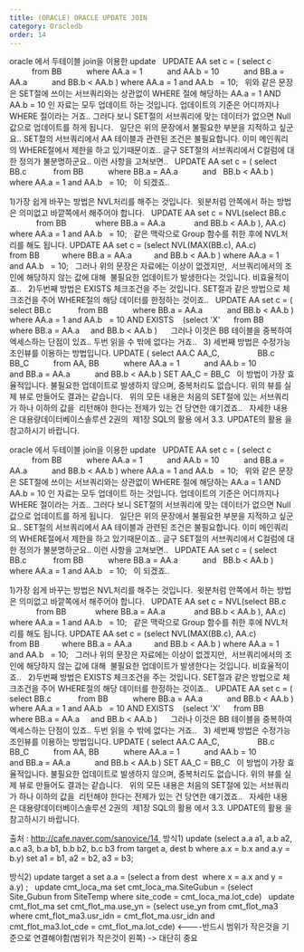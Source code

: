 ```yaml
---
title: (ORACLE) ORACLE UPDATE JOIN
category: Oracledb
order: 14
---
```


oracle 에서 두테이블 join을 이용한 update
 
UPDATE AA
set c = ( select c 
          from BB
          where AA.a = 1
          and AA.b = 10
          and BB.a = AA.a
          and BB.b < AA.b )
where AA.a = 1
and AA.b   = 10;
 
위와 같은 문장은 SET절에 쓰이는 서브쿼리와는 상관없이
WHERE 절에 해당하는 AA.a = 1 AND AA.b = 10 인 자료는 모두 업데이트 하는 것입니다.
업데이트의 기준은 어디까지나 WHERE 절이라는 거죠..
그러다 보니 SET절의 서브쿼리에 맞는 데이터가 없으면 Null값으로 업데이트를 하게 됩니다.
 
일단은 위의 문장에서 불필요한 부분을 지적하고 싶군요..
SET절의 서브쿼리에서 AA 테이블과 관련된 조건은 불필요합니다.
이미 메인쿼리의 WHERE절에서 제한을 하고 있기때문이죠..
글구 SET절의 서브쿼리에서 C컬럼에 대한 정의가 불분명하군요..
이런 사항을 고쳐보면..
 
UPDATE AA
set c = ( select BB.c 
          from BB
          where BB.a = AA.a
          and   BB.b < AA.b )
where AA.a = 1
and AA.b   = 10;
 
이 되겠죠..

1)가장 쉽게 바꾸는 방법은 NVL처리를 해주는 것입니다. 
윗분처럼 안쪽에서 하는 방법은 의미없고 바깥쪽에서 해주어야 합니다.
 
UPDATE AA
set c = NVL(select BB.c 
            from BB
            where BB.a = AA.a
            and BB.b < AA.b ), AA.c)
where AA.a = 1
and AA.b   = 10;
 
같은 맥락으로 Group 함수를 취한 후에 NVL처리를 해도 됩니다.
UPDATE AA
set c = (select NVL(MAX(BB.c), AA.c) 
         from BB
         where BB.a = AA.a
         and BB.b < AA.b )
where AA.a = 1
and AA.b   = 10;
 
그러나 위의 문장은 자료에는 이상이 없겠지만, 
서브쿼리에서의 조인에 해당하지 않는 값에 대해 
불필요한 업데이트가 발생한다는 것입니다.
비효율적이죠..
 
2)두번째 방법은 EXISTS 체크조건을 주는 것입니다.
SET절과 같은 방법으로 체크조건을 주어 WHERE절의 해당 데이터를
한정하는 것이죠..
 
UPDATE AA
set c = ( select BB.c 
          from BB
          where BB.a = AA.a
          and BB.b < AA.b )
where AA.a = 1
and AA.b   = 10
AND EXISTS
   (select 'X' 
    from BB
    where BB.a = AA.a
    and BB.b < AA.b )
    
그러나 이것은 BB 테이블을 중복하여 엑세스하는 단점이 있죠..
두번 읽을 수 밖에 없다는 거죠..
 
3) 세번째 방법은 수정가능조인뷰를 이용하는 방법입니다.
UPDATE ( select AA.C AA_C,
                BB.c BB_C
          from AA, BB
          where AA.a = 1
          and AA.b = 10
          and BB.a = AA.a
          and BB.b < AA.b )
SET AA_C = BB_C
 
이 방법이 가장 효율적입니다.
불필요한 업데이트로 발생하지 않으며, 중복처리도 없습니다.
위의 뷰를 실제 뷰로 만들어도 결과는 같습니다.
 
위의 모든 내용은 처음의 SET절에 있는 서브쿼리가 하나 이하의 값을 
리턴해야 한다는 전제가 있는 건 당연한 얘기겠죠..
 
자세한 내용은 대용량데이터베이스솔루션 2권의 
제1장 SQL의 활용 에서 3.3. UPDATE의 활용 을 참고하시기 바랍니다.


oracle 에서 두테이블 join을 이용한 update
 
UPDATE AA
set c = ( select c 
          from BB
          where AA.a = 1
          and AA.b = 10
          and BB.a = AA.a
          and BB.b < AA.b )
where AA.a = 1
and AA.b   = 10;
 
위와 같은 문장은 SET절에 쓰이는 서브쿼리와는 상관없이
WHERE 절에 해당하는 AA.a = 1 AND AA.b = 10 인 자료는 모두 업데이트 하는 것입니다.
업데이트의 기준은 어디까지나 WHERE 절이라는 거죠..
그러다 보니 SET절의 서브쿼리에 맞는 데이터가 없으면 Null값으로 업데이트를 하게 됩니다.
 
일단은 위의 문장에서 불필요한 부분을 지적하고 싶군요..
SET절의 서브쿼리에서 AA 테이블과 관련된 조건은 불필요합니다.
이미 메인쿼리의 WHERE절에서 제한을 하고 있기때문이죠..
글구 SET절의 서브쿼리에서 C컬럼에 대한 정의가 불분명하군요..
이런 사항을 고쳐보면..
 
UPDATE AA
set c = ( select BB.c 
          from BB
          where BB.a = AA.a
          and   BB.b < AA.b )
where AA.a = 1
and AA.b   = 10;
 
이 되겠죠..

1)가장 쉽게 바꾸는 방법은 NVL처리를 해주는 것입니다. 
윗분처럼 안쪽에서 하는 방법은 의미없고 바깥쪽에서 해주어야 합니다.
 
UPDATE AA
set c = NVL(select BB.c 
            from BB
            where BB.a = AA.a
            and BB.b < AA.b ), AA.c)
where AA.a = 1
and AA.b   = 10;
 
같은 맥락으로 Group 함수를 취한 후에 NVL처리를 해도 됩니다.
UPDATE AA
set c = (select NVL(MAX(BB.c), AA.c) 
         from BB
         where BB.a = AA.a
         and BB.b < AA.b )
where AA.a = 1
and AA.b   = 10;
 
그러나 위의 문장은 자료에는 이상이 없겠지만, 
서브쿼리에서의 조인에 해당하지 않는 값에 대해 
불필요한 업데이트가 발생한다는 것입니다.
비효율적이죠..
 
2)두번째 방법은 EXISTS 체크조건을 주는 것입니다.
SET절과 같은 방법으로 체크조건을 주어 WHERE절의 해당 데이터를
한정하는 것이죠..
 
UPDATE AA
set c = ( select BB.c 
          from BB
          where BB.a = AA.a
          and BB.b < AA.b )
where AA.a = 1
and AA.b   = 10
AND EXISTS
   (select 'X' 
    from BB
    where BB.a = AA.a
    and BB.b < AA.b )
    
그러나 이것은 BB 테이블을 중복하여 엑세스하는 단점이 있죠..
두번 읽을 수 밖에 없다는 거죠..
 
3) 세번째 방법은 수정가능조인뷰를 이용하는 방법입니다.
UPDATE ( select AA.C AA_C,
                BB.c BB_C
          from AA, BB
          where AA.a = 1
          and AA.b = 10
          and BB.a = AA.a
          and BB.b < AA.b )
SET AA_C = BB_C
 
이 방법이 가장 효율적입니다.
불필요한 업데이트로 발생하지 않으며, 중복처리도 없습니다.
위의 뷰를 실제 뷰로 만들어도 결과는 같습니다.
 
위의 모든 내용은 처음의 SET절에 있는 서브쿼리가 하나 이하의 값을 
리턴해야 한다는 전제가 있는 건 당연한 얘기겠죠..
 
자세한 내용은 대용량데이터베이스솔루션 2권의 
제1장 SQL의 활용 에서 3.3. UPDATE의 활용 을 참고하시기 바랍니다.

출처 : http://cafe.naver.com/sanovice/14 
방식1)
update
(select a.a a1, a.b a2, a.c a3,
b.a b1, b.b b2, b.c b3
from target a, dest b
where a.x = b.x and a.y = b.y)
set
a1 = b1, a2 = b2, a3 = b3;

방식2)
update target a
set a.a = (select a from dest 
where x = a.x and y = a.y) ;
 
update cmt_loca_ma set cmt_loca_ma.SiteGubun = (select Site_Gubun from SiteTemp where site_code = cmt_loca_ma.lot_cde)
 
update cmt_flot_ma set cmt_flot_ma.use_yn = (select use_yn from cmt_flot_ma3 where cmt_flot_ma3.usr_idn = cmt_flot_ma.usr_idn and cmt_flot_ma3.lot_cde = cmt_flot_ma.lot_cde)
<----반드시 범위가 작은것을 기준으로 연결해야함(범위가 작은것이 왼쪽) -> 대단히 중요
